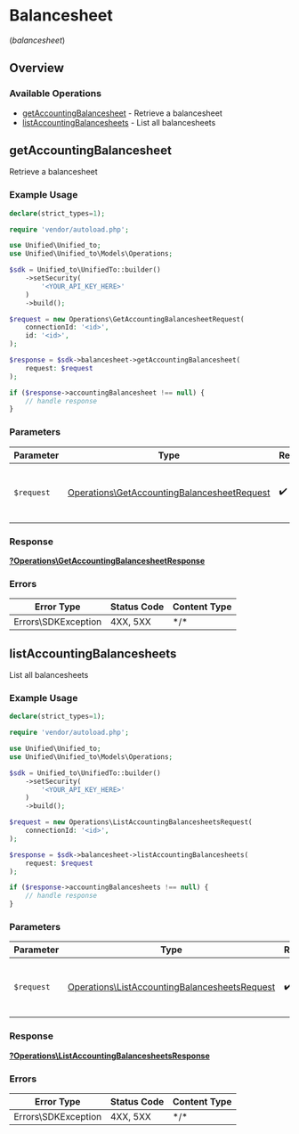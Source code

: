 # Balancesheet
(*balancesheet*)

## Overview

### Available Operations

* [getAccountingBalancesheet](#getaccountingbalancesheet) - Retrieve a balancesheet
* [listAccountingBalancesheets](#listaccountingbalancesheets) - List all balancesheets

## getAccountingBalancesheet

Retrieve a balancesheet

### Example Usage

<!-- UsageSnippet language="php" operationID="getAccountingBalancesheet" method="get" path="/accounting/{connection_id}/balancesheet/{id}" -->
```php
declare(strict_types=1);

require 'vendor/autoload.php';

use Unified\Unified_to;
use Unified\Unified_to\Models\Operations;

$sdk = Unified_to\UnifiedTo::builder()
    ->setSecurity(
        '<YOUR_API_KEY_HERE>'
    )
    ->build();

$request = new Operations\GetAccountingBalancesheetRequest(
    connectionId: '<id>',
    id: '<id>',
);

$response = $sdk->balancesheet->getAccountingBalancesheet(
    request: $request
);

if ($response->accountingBalancesheet !== null) {
    // handle response
}
```

### Parameters

| Parameter                                                                                                  | Type                                                                                                       | Required                                                                                                   | Description                                                                                                |
| ---------------------------------------------------------------------------------------------------------- | ---------------------------------------------------------------------------------------------------------- | ---------------------------------------------------------------------------------------------------------- | ---------------------------------------------------------------------------------------------------------- |
| `$request`                                                                                                 | [Operations\GetAccountingBalancesheetRequest](../../Models/Operations/GetAccountingBalancesheetRequest.md) | :heavy_check_mark:                                                                                         | The request object to use for the request.                                                                 |

### Response

**[?Operations\GetAccountingBalancesheetResponse](../../Models/Operations/GetAccountingBalancesheetResponse.md)**

### Errors

| Error Type          | Status Code         | Content Type        |
| ------------------- | ------------------- | ------------------- |
| Errors\SDKException | 4XX, 5XX            | \*/\*               |

## listAccountingBalancesheets

List all balancesheets

### Example Usage

<!-- UsageSnippet language="php" operationID="listAccountingBalancesheets" method="get" path="/accounting/{connection_id}/balancesheet" -->
```php
declare(strict_types=1);

require 'vendor/autoload.php';

use Unified\Unified_to;
use Unified\Unified_to\Models\Operations;

$sdk = Unified_to\UnifiedTo::builder()
    ->setSecurity(
        '<YOUR_API_KEY_HERE>'
    )
    ->build();

$request = new Operations\ListAccountingBalancesheetsRequest(
    connectionId: '<id>',
);

$response = $sdk->balancesheet->listAccountingBalancesheets(
    request: $request
);

if ($response->accountingBalancesheets !== null) {
    // handle response
}
```

### Parameters

| Parameter                                                                                                      | Type                                                                                                           | Required                                                                                                       | Description                                                                                                    |
| -------------------------------------------------------------------------------------------------------------- | -------------------------------------------------------------------------------------------------------------- | -------------------------------------------------------------------------------------------------------------- | -------------------------------------------------------------------------------------------------------------- |
| `$request`                                                                                                     | [Operations\ListAccountingBalancesheetsRequest](../../Models/Operations/ListAccountingBalancesheetsRequest.md) | :heavy_check_mark:                                                                                             | The request object to use for the request.                                                                     |

### Response

**[?Operations\ListAccountingBalancesheetsResponse](../../Models/Operations/ListAccountingBalancesheetsResponse.md)**

### Errors

| Error Type          | Status Code         | Content Type        |
| ------------------- | ------------------- | ------------------- |
| Errors\SDKException | 4XX, 5XX            | \*/\*               |